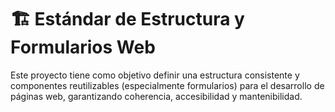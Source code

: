 # 🏗️ Estándar de Estructura y Formularios Web

Este proyecto tiene como objetivo definir una estructura consistente y componentes reutilizables (especialmente formularios) para el desarrollo de páginas web, garantizando coherencia, accesibilidad y mantenibilidad.